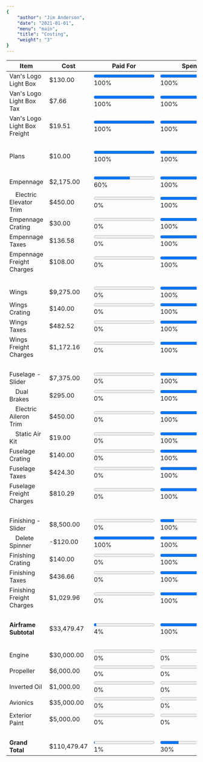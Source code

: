 ```yaml
---
{
	"author": "Jim Anderson",
	"date": "2021-01-01",
	"menu": "main",
	"title": "Costing",
	"weight": "3"
}
---
```


Item                          | Cost        | Paid For                                                               | Spent                                                                     | Built
------------------------------|-------------|------------------------------------------------------------------------|-------------------------------------------------------------------------|------
Van's Logo Light Box          | $130.00     | <progress id="0Light" value="130" max="130"></progress> 100%           | <progress id="1Light" value="130" max="130"></progress> 100%              | <progress id="2Light" value="130" max="130"></progress> 100%
Van's Logo Light Box Tax      | $7.66       | <progress id="0LightTax" value="8" max="8"></progress> 100%            | <progress id="1LightTax" value="8" max="8"></progress> 100%               | <progress id="2LightTax" value="8" max="8"></progress> 100%
Van's Logo Light Box Freight  | $19.51      | <progress id="0LightFreight" value="20" max="20"></progress> 100%      | <progress id="1LightFreight" value="20" max="20"></progress> 100%         | <progress id="2LightFreight" value="20" max="20"></progress> 100%
&nbsp;|&nbsp;|&nbsp;|&nbsp;|&nbsp;
Plans                         | $10.00      | <progress id="0Plans" value="10" max="10"></progress> 100%             | <progress id="1Plans" value="10" max="10"></progress> 100%                | <progress id="2Plans" value="10" max="10"></progress> 100%
&nbsp;|&nbsp;|&nbsp;|&nbsp;|&nbsp;
Empennage                     | $2,175.00   | <progress id="0Empennage" value="1300" max="2175"></progress> 60%      | <progress id="1Empennage" value="2175" max="2175"></progress> 100%        | <progress id="2Empennage" value="0" max="2175"></progress> 0%
&emsp;Electric Elevator Trim  | $450.00     | <progress id="0EmpennageTrim" value="0" max="450"></progress> 0%       | <progress id="1EmpennageTrim" value="450" max="450"></progress> 100%      | <progress id="2EmpennageTrim" value="0" max="450"></progress> 0%
Empennage Crating             | $30.00      | <progress id="0EmpennageCrate" value="0" max="30"></progress> 0%       | <progress id="1EmpennageCrate" value="30" max="30"></progress> 100%       | <progress id="2EmpennageCrate" value="30" max="30"></progress> 100%
Empennage Taxes               | $136.58     | <progress id="0EmpennageTaxes" value="0" max="137"></progress> 0%      | <progress id="1EmpennageTaxes" value="137" max="137"></progress> 100%     | <progress id="2EmpennageTaxes" value="137" max="137"></progress> 100%
Empennage Freight Charges     | $108.00     | <progress id="0EmpennageFreight" value="0" max="108"></progress> 0%    | <progress id="1EmpennageFreight" value="108" max="108"></progress> 100%   | <progress id="2EmpennageFreight" value="108" max="108"></progress> 100%
&nbsp;|&nbsp;|&nbsp;|&nbsp;|&nbsp;
Wings                         | $9,275.00   | <progress id="0Wings" value="0" max="9275"></progress> 0%              | <progress id="1Wings" value="9275" max="9275"></progress> 100%            | <progress id="2Wings" value="0" max="9275"></progress> 0%
Wings Crating                 | $140.00     | <progress id="0WingsCrate" value="0" max="140"></progress> 0%          | <progress id="1WingsCrate" value="140" max="140"></progress> 100%         | <progress id="2WingsCrate" value="140" max="140"></progress> 100%
Wings Taxes                   | $482.52     | <progress id="0WingsTaxes" value="0" max="483"></progress> 0%          | <progress id="1WingsTaxes" value="483" max="483"></progress> 100%         | <progress id="2WingsTaxes" value="483" max="483"></progress> 100%
Wings Freight Charges         | $1,172.16   | <progress id="0WingsTaxes" value="0" max="1172"></progress> 0%         | <progress id="1WingsFreight" value="1172" max="1172"></progress> 100%     | <progress id="2WingsFreight" value="1172" max="1172"></progress> 100%
&nbsp;|&nbsp;|&nbsp;|&nbsp;|&nbsp;
Fuselage - Slider             | $7,375.00   | <progress id="0Fuselage" value="0" max="7375"></progress> 0%           | <progress id="1Fuselage" value="7375" max="7375"></progress> 100%         | <progress id="2Fuselage" value="0" max="7375"></progress> 0%
&emsp;Dual Brakes             | $295.00     | <progress id="0FuselageBrakes" value="0" max="295"></progress> 0%      | <progress id="1FuselageBrakes" value="295" max="295"></progress> 100%     | <progress id="2FuselageBrakes" value="0" max="295"></progress> 0%
&emsp;Electric Aileron Trim   | $450.00     | <progress id="0FuselageTrim" value="0" max="450"></progress> 0%        | <progress id="1FuselageTrim" value="450" max="450"></progress> 100%       | <progress id="2FuselageTrim" value="0" max="450"></progress> 0%
&emsp;Static Air Kit          | $19.00      | <progress id="0FuselageStatic" value="0" max="19"></progress> 0%       | <progress id="1FuselageStatic" value="19" max="19"></progress> 100%       | <progress id="2FuselageStatic" value="0" max="19"></progress> 0%
Fuselage Crating              | $140.00     | <progress id="0FuselageCrate" value="0" max="140"></progress> 0%       | <progress id="1FuselageCrate" value="140" max="140"></progress> 100%      | <progress id="2FuselageCrate" value="140" max="140"></progress> 100%
Fuselage Taxes                | $424.30     | <progress id="0FuselageTaxes" value="0" max="424"></progress> 0%       | <progress id="1FuselageTaxes" value="424" max="424"></progress> 100%      | <progress id="2FuselageTaxes" value="424" max="424"></progress> 100%
Fuselage Freight Charges      | $810.29     | <progress id="0FuselageFreight" value="0" max="810"></progress> 0%     | <progress id="1FuselageFreight" value="810" max="810"></progress> 100%    | <progress id="2FuselageFreight" value="810" max="810"></progress> 100%
&nbsp;|&nbsp;|&nbsp;|&nbsp;|&nbsp;
Finishing - Slider            | $8,500.00   | <progress id="0Finishing" value="0" max="8380"></progress> 0%          | <progress id="1Finishing" value="1923" max="8380"></progress> 100%        | <progress id="2Finishing" value="0" max="8380"></progress> 0%
&emsp;Delete Spinner          | -$120.00    | <progress id="0FinishingSpin" value="120" max="120"></progress> 100%   | <progress id="1FinishingSpin" value="120" max="120"></progress> 100%      | <progress id="2FinishingSpin" value="120" max="120"></progress> 100%
Finishing Crating             | $140.00     | <progress id="0FinishingCrate" value="0" max="140"></progress> 0%      | <progress id="1FinishingCrate" value="140" max="140"></progress> 100%     | <progress id="2FinishingCrate" value="140" max="140"></progress> 100%
Finishing Taxes               | $436.66     | <progress id="0FinishingTaxes" value="0" max="437"></progress> 0%      | <progress id="1FinishingTaxes" value="437" max="437"></progress> 100%     | <progress id="2FinishingTaxes" value="437" max="437"></progress> 100%
Finishing Freight Charges     | $1,029.96   | <progress id="0FinishingFreight" value="0" max="1030"></progress> 0%   | <progress id="1FinishingFreight" value="1030" max="1030"></progress> 100% | <progress id="2FinishingFreight" value="0" max="1030"></progress> 0%
&nbsp;|&nbsp;|&nbsp;|&nbsp;|&nbsp;
**Airframe Subtotal**         | $33,479.47  | <progress id="0Subtotal" value="1310" max="33479"></progress> 4%       | <progress id="1Subtotal" value="33479" max="33479"></progress> 100%       | <progress id="2Subtotal" value="4031" max="33479"></progress> 12%
&nbsp;|&nbsp;|&nbsp;|&nbsp;|&nbsp;
Engine                        | $30,000.00  | <progress id="0Engine" value="0" max="30000"></progress> 0%            | <progress id="1Engine" value="0" max="30000"></progress> 0%               | <progress id="2Engine" value="0" max="30000"></progress> 0%
Propeller                     | $6,000.00   | <progress id="0Propeller" value="0" max="6000"></progress> 0%          | <progress id="1Propeller" value="0" max="6000"></progress> 0%             | <progress id="2Propeller" value="0" max="6000"></progress> 0%
Inverted Oil                  | $1,000.00   | <progress id="0Inverted" value="0" max="1000"></progress> 0%           | <progress id="1Inverted" value="0" max="1000"></progress> 0%              | <progress id="2Inverted" value="0" max="1000"></progress> 0%
Avionics                      | $35,000.00  | <progress id="0Avionics" value="0" max="35000"></progress> 0%          | <progress id="1Avionics" value="0" max="35000"></progress> 0%             | <progress id="2Avionics" value="0" max="35000"></progress> 0%
Exterior Paint                | $5,000.00   | <progress id="0Paint" value="0" max="5000"></progress> 0%              | <progress id="1Paint" value="0" max="5000"></progress> 0%                 | <progress id="2Paint" value="0" max="5000"></progress> 0%
&nbsp;|&nbsp;|&nbsp;|&nbsp;|&nbsp;
**Grand Total**               | $110,479.47 | <progress id="0Total" value="1310" max="110479"></progress> 1%         | <progress id="1Total" value="33479" max="110479"></progress> 30%          | <progress id="2Total" value="4031" max="110479"></progress> 4%
